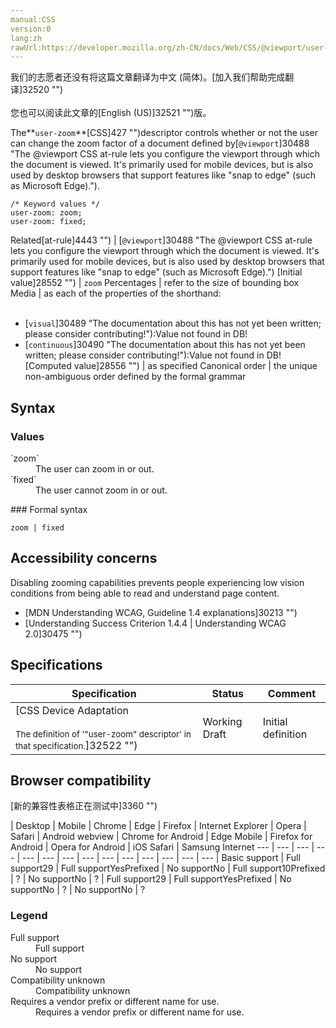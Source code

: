 ```yaml
---
manual:CSS
version:0
lang:zh
rawUrl:https://developer.mozilla.org/zh-CN/docs/Web/CSS/@viewport/user-zoom
---
```




<bdi>我们的志愿者还没有将这篇文章翻译为<bdi>中文 (简体)</bdi>。[加入我们帮助完成翻译]32520 "")<br></br>您也可以阅读此文章的[English (US)]32521 "")版。</bdi>






The**`user-zoom`**[CSS]427 "")descriptor controls whether or not the user can change the zoom factor of a document defined by[`@viewport`]30488 "The @viewport CSS at-rule lets you configure the viewport through which the document is viewed. It's primarily used for mobile devices, but is also used by desktop browsers that support features like "snap to edge" (such as Microsoft Edge).").


```
/* Keyword values */
user-zoom: zoom;
user-zoom: fixed;
```

Related[at-rule]4443 "") | [`@viewport`]30488 "The @viewport CSS at-rule lets you configure the viewport through which the document is viewed. It's primarily used for mobile devices, but is also used by desktop browsers that support features like "snap to edge" (such as Microsoft Edge).") 
[Initial value]28552 "") | `zoom` 
Percentages | refer to the size of bounding box 
Media | as each of the properties of the shorthand:<br></br>
* [`visual`]30489 "The documentation about this has not yet been written; please consider contributing!"):Value not found in DB!
* [`continuous`]30490 "The documentation about this has not yet been written; please consider contributing!"):Value not found in DB! 
[Computed value]28556 "") | as specified 
Canonical order | the unique non-ambiguous order defined by the formal grammar 


## Syntax<a name="Syntax"></a>

### Values<a name="Values"></a>
<dl><dt id=''>`zoom`</dt><dd>The user can zoom in or out.</dd><dt id=''>`fixed`</dt><dd>The user cannot zoom in or out.</dd></dl>
### Formal syntax<a name="Formal_syntax"></a>

```
zoom | fixed
```





## Accessibility concerns<a name="Accessibility_concerns"></a>


Disabling zooming capabilities prevents people experiencing low vision conditions from being able to read and understand page content.


* [MDN Understanding WCAG, Guideline 1.4 explanations]30213 "")
* [Understanding Success Criterion 1.4.4 | Understanding WCAG 2.0]30475 "")

## Specifications<a name="Specifications"></a>

Specification | Status | Comment 
 ---  |  ---  |  ---  | 
[CSS Device Adaptation<br></br><small>The definition of &#39;&quot;user-zoom&quot; descriptor&#39; in that specification.</small>]32522 "") | Working Draft | Initial definition 


## Browser compatibility<a name="Browser_compatibility"></a>
[新的兼容性表格正在测试中<i></i>]3360 "")

 | <abbr>Desktop<i></i></abbr> | <abbr>Mobile<i></i></abbr> 
 | <abbr>Chrome<i></i></abbr> | <abbr>Edge<i></i></abbr> | <abbr>Firefox<i></i></abbr> | <abbr>Internet Explorer<i></i></abbr> | <abbr>Opera<i></i></abbr> | <abbr>Safari<i></i></abbr> | <abbr>Android webview<i></i></abbr> | <abbr>Chrome for Android<i></i></abbr> | <abbr>Edge Mobile<i></i></abbr> | <abbr>Firefox for Android<i></i></abbr> | <abbr>Opera for Android<i></i></abbr> | <abbr>iOS Safari<i></i></abbr> | <abbr>Samsung Internet<i></i></abbr> 
 ---  |  ---  |  ---  |  ---  |  ---  |  ---  |  ---  |  ---  |  ---  |  ---  |  ---  |  ---  |  ---  |  ---  | 
Basic support | <abbr>Full support</abbr>29 | <abbr>Full support</abbr>Yes<abbr>Prefixed<i></i></abbr> | <abbr>No support</abbr>No | <abbr>Full support</abbr>10<abbr>Prefixed<i></i></abbr> | <abbr>?</abbr> | <abbr>No support</abbr>No | <abbr>?</abbr> | <abbr>Full support</abbr>29 | <abbr>Full support</abbr>Yes<abbr>Prefixed<i></i></abbr> | <abbr>No support</abbr>No | <abbr>?</abbr> | <abbr>No support</abbr>No | <abbr>?</abbr> 


### Legend<a name="Legend"></a>
<dl><dt id=''><abbr>Full support</abbr></dt><dd>Full support</dd><dt id=''><abbr>No support</abbr></dt><dd>No support</dd><dt id=''><abbr>Compatibility unknown</abbr></dt><dd>Compatibility unknown</dd><dt id=''><abbr>Requires a vendor prefix or different name for use.<i></i></abbr></dt><dd>Requires a vendor prefix or different name for use.</dd></dl>



